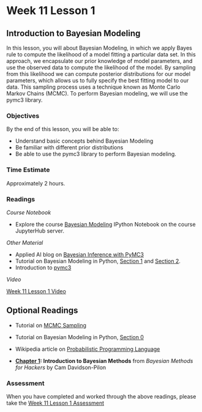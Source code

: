 # Week 11 Lesson 1 #

## Introduction to Bayesian Modeling ##

In this lesson, you will about Bayesian Modeling, in which we apply Bayes rule to compute the likelihood of a model fitting a particular data set. In this approach, we encapsulate our prior knowledge of model parameters, and use the observed data to compute the likelihood of the model. By sampling from this likelihood we can compute posterior distributions for our model parameters, which allows us to fully specify the best fitting model to our data. This sampling process uses a technique known as Monte Carlo Markov Chains (MCMC). To perform Bayesian modeling, we will use the pymc3 library. 

### Objectives ###

By the end of this lesson, you will be able to:

- Understand basic concepts behind Bayesian Modeling 
- Be familiar with different prior distributions
- Be able to use the pymc3 library to perform Bayesian modeling.  

### Time Estimate ###

Approximately 2 hours.

### Readings ####

_Course Notebook_

- Explore the course [Bayesian Modeling][l1nb] IPython Notebook on the course JupyterHub server.

_Other Material_

- Applied AI blog on [Bayesian Inference with PyMC3][aibpymc3]
- Tutorial on Bayesian Modeling in Python, [Section 1][bmps1] and [Section 2][bmps2].
- Introduction to [pymc3][ipymc3]

_Video_

[Week 11 Lesson 1 Video][lv]

## Optional Readings ##

- Tutorial on [MCMC Sampling][tmcmc]
- Tutorial on Bayesian Modeling in Python, [Section 0][bmps0]
- Wikipedia article on [Probabilistic Programming Language][wppl]

- **[Chapter 1][bmh1]: Introduction to Bayesian Methods** from  _Bayesian Methods for Hackers_ by Cam Davidson-Pilon

### Assessment ###

When you have completed and worked through the above readings, please take the [Week 11 Lesson 1 Assessment][la]

[l1nb]: ../notebooks/intro2pp-bm.ipynb
[la]: https://learn.illinois.edu/mod/quiz/
[lv]:  https://mediaspace.illinois.edu/

[wppl]: https://en.wikipedia.org/wiki/Probabilistic_programming_language

[aibpymc3]: http://blog.applied.ai/bayesian-inference-with-pymc3-part-1/

[tmcmc]: http://twiecki.github.io/blog/2015/11/10/mcmc-sampling/
[bmh1]: https://github.com/CamDavidsonPilon/Probabilistic-Programming-and-Bayesian-Methods-for-Hackers/blob/master/Chapter1_Introduction/Ch1_Introduction_PyMC3.ipynb

[ipymc3]: https://pymc-devs.github.io/pymc3/notebooks/getting_started.html

[bmps0]: http://nbviewer.ipython.org/github/markdregan/Bayesian-Modelling-in-Python/blob/master/Section%200.%20Introduction.ipynb
[bmps1]: http://nbviewer.jupyter.org/github/markdregan/Bayesian-Modelling-in-Python/blob/master/Section%201.%20Estimating%20model%20parameters.ipynb
[bmps2]: http://nbviewer.ipython.org/github/markdregan/Bayesian-Modelling-in-Python/blob/master/Section%202.%20Model%20checking.ipynb
